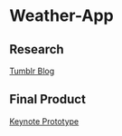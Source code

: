 # Weather-App

## Research
[Tumblr Blog](https://csd3sign.tumblr.com/tagged/ixd303)

## Final Product
[Keynote Prototype]()

